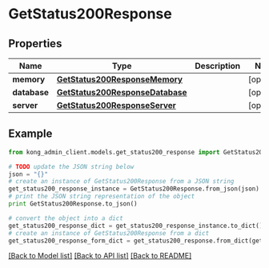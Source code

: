 # GetStatus200Response


## Properties

Name | Type | Description | Notes
------------ | ------------- | ------------- | -------------
**memory** | [**GetStatus200ResponseMemory**](GetStatus200ResponseMemory.md) |  | [optional] 
**database** | [**GetStatus200ResponseDatabase**](GetStatus200ResponseDatabase.md) |  | [optional] 
**server** | [**GetStatus200ResponseServer**](GetStatus200ResponseServer.md) |  | [optional] 

## Example

```python
from kong_admin_client.models.get_status200_response import GetStatus200Response

# TODO update the JSON string below
json = "{}"
# create an instance of GetStatus200Response from a JSON string
get_status200_response_instance = GetStatus200Response.from_json(json)
# print the JSON string representation of the object
print GetStatus200Response.to_json()

# convert the object into a dict
get_status200_response_dict = get_status200_response_instance.to_dict()
# create an instance of GetStatus200Response from a dict
get_status200_response_form_dict = get_status200_response.from_dict(get_status200_response_dict)
```
[[Back to Model list]](../README.md#documentation-for-models) [[Back to API list]](../README.md#documentation-for-api-endpoints) [[Back to README]](../README.md)


